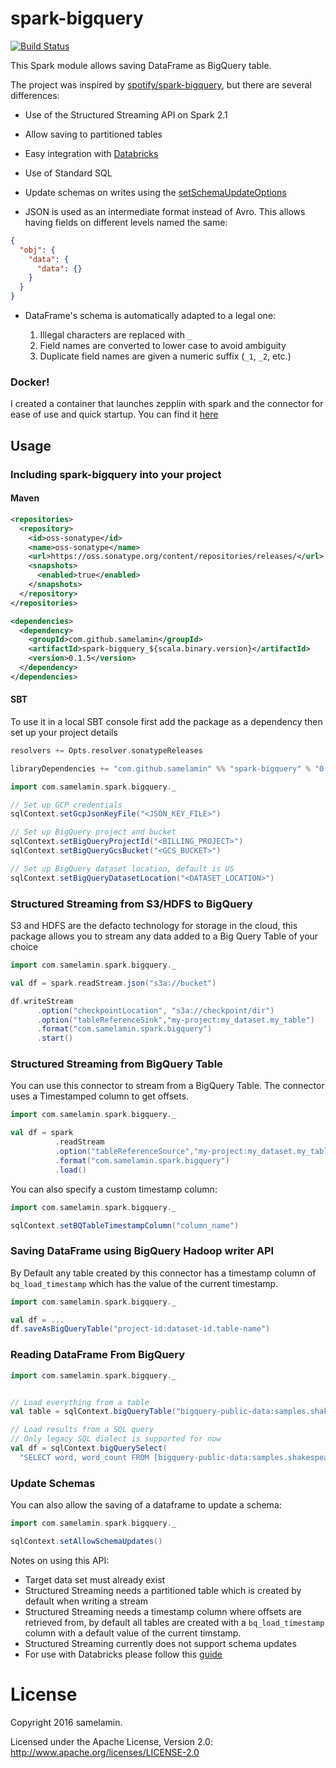spark-bigquery
===============

[![Build Status](https://travis-ci.org/samelamin/spark-bigquery.png)](https://travis-ci.org/samelamin/spark-bigquery)

This Spark module allows saving DataFrame as BigQuery table.

The project was inspired by [spotify/spark-bigquery](https://github.com/spotify/spark-bigquery), but there are several differences:

* Use of the Structured Streaming API on Spark 2.1

* Allow saving to partitioned tables

* Easy integration with [Databricks](https://github.com/samelamin/spark-bigquery/blob/master/Databricks.md)

* Use of Standard SQL

* Update schemas on writes using the [setSchemaUpdateOptions](https://developers.google.com/resources/api-libraries/documentation/bigquery/v2/java/latest/com/google/api/services/bigquery/model/JobConfigurationQuery.html#setSchemaUpdateOptions(java.util.List))

* JSON is used as an intermediate format instead of Avro. This allows having fields on different levels named the same:

```json
{
  "obj": {
    "data": {
      "data": {}
    }
  }
}
```
* DataFrame's schema is automatically adapted to a legal one:

  1. Illegal characters are replaced with `_`
  2. Field names are converted to lower case to avoid ambiguity
  3. Duplicate field names are given a numeric suffix (`_1`, `_2`, etc.)


### Docker! 
I created a container that launches zepplin with spark and the connector for ease of use and quick startup. You can find it [here](https://github.com/samelamin/docker-zeppelin)

## Usage

### Including spark-bigquery into your project

#### Maven

```xml
<repositories>
  <repository>
    <id>oss-sonatype</id>
    <name>oss-sonatype</name>
    <url>https://oss.sonatype.org/content/repositories/releases/</url>
    <snapshots>
      <enabled>true</enabled>
    </snapshots>
  </repository>
</repositories>

<dependencies>
  <dependency>
    <groupId>com.github.samelamin</groupId>
    <artifactId>spark-bigquery_${scala.binary.version}</artifactId>
    <version>0.1.5</version>
  </dependency>
</dependencies>
```

#### SBT

To use it in a local SBT console first add the package as a dependency then set up your project details
```sbt
resolvers += Opts.resolver.sonatypeReleases

libraryDependencies += "com.github.samelamin" %% "spark-bigquery" % "0.1.5"
```

```scala
import com.samelamin.spark.bigquery._

// Set up GCP credentials
sqlContext.setGcpJsonKeyFile("<JSON_KEY_FILE>")

// Set up BigQuery project and bucket
sqlContext.setBigQueryProjectId("<BILLING_PROJECT>")
sqlContext.setBigQueryGcsBucket("<GCS_BUCKET>")

// Set up BigQuery dataset location, default is US
sqlContext.setBigQueryDatasetLocation("<DATASET_LOCATION>")
```

### Structured Streaming from S3/HDFS to BigQuery

S3 and HDFS are the defacto technology for storage in the cloud, this package allows you to stream any data added to a Big Query Table of your choice
```scala
import com.samelamin.spark.bigquery._

val df = spark.readStream.json("s3a://bucket")

df.writeStream
      .option("checkpointLocation", "s3a://checkpoint/dir")
      .option("tableReferenceSink","my-project:my_dataset.my_table")
      .format("com.samelamin.spark.bigquery")
      .start()
```

### Structured Streaming from BigQuery Table

You can use this connector to stream from a BigQuery Table. The connector uses a Timestamped column to get offsets. 

```scala
import com.samelamin.spark.bigquery._

val df = spark
          .readStream
          .option("tableReferenceSource","my-project:my_dataset.my_table")
          .format("com.samelamin.spark.bigquery")
          .load()
```
You can also specify a custom timestamp column: 
```scala
import com.samelamin.spark.bigquery._

sqlContext.setBQTableTimestampColumn("column_name")
```

### Saving DataFrame using BigQuery Hadoop writer API
By Default any table created by this connector has a timestamp column of `bq_load_timestamp` which has the value of the current timestamp.
```scala
import com.samelamin.spark.bigquery._

val df = ...
df.saveAsBigQueryTable("project-id:dataset-id.table-name")
```

### Reading DataFrame From BigQuery

```scala
import com.samelamin.spark.bigquery._


// Load everything from a table
val table = sqlContext.bigQueryTable("bigquery-public-data:samples.shakespeare")

// Load results from a SQL query
// Only legacy SQL dialect is supported for now
val df = sqlContext.bigQuerySelect(
  "SELECT word, word_count FROM [bigquery-public-data:samples.shakespeare]")
```

### Update Schemas

You can also allow the saving of a dataframe to update a schema:

```scala
import com.samelamin.spark.bigquery._

sqlContext.setAllowSchemaUpdates()
```

Notes on using this API:

 * Target data set must already exist
 * Structured Streaming needs a partitioned table which is created by default when writing a stream
 * Structured Streaming needs a timestamp column where offsets are retrieved from, by default all tables are created with a `bq_load_timestamp` column with a default value of the current timstamp.
 * Structured Streaming currently does not support schema updates
 * For use with Databricks please follow this [guide](https://github.com/samelamin/spark-bigquery/blob/master/Databricks.md)

# License

Copyright 2016 samelamin.

Licensed under the Apache License, Version 2.0: http://www.apache.org/licenses/LICENSE-2.0
